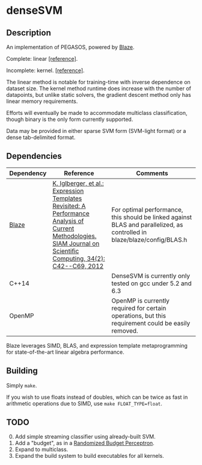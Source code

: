 # denseSVM

## Description
An implementation of PEGASOS, powered by [Blaze](https://bitbucket.org/blaze-lib).

Complete: linear [[reference]](http://ttic.uchicago.edu/~shai/papers/SSSICML08.pdf).

Incomplete: kernel. [[reference]](http://ttic.uchicago.edu/~nati/Publications/PegasosMPB.pdf).

The linear method is notable for training-time with inverse dependence on dataset size.
The kernel method runtime does increase with the number of datapoints, but unlike static solvers, the gradient descent method only has linear memory requirements.

Efforts will eventually be made to accommodate multiclass classification, though binary is the only form currently supported.

Data may be provided in either sparse SVM form (SVM-light format) or a dense tab-delimited format.

## Dependencies
|Dependency | Reference | Comments |
|-|-|-|
|[Blaze](https://bitbucket.org/blaze-lib)|[K. Iglberger, et al.: Expression Templates Revisited: A Performance Analysis of Current Methodologies. SIAM Journal on Scientific Computing, 34(2): C42--C69, 2012](http://epubs.siam.org/sisc/resource/1/sjoce3/v34/i2/pC42_s1)|For optimal performance, this should be linked against BLAS and parallelized, as controlled in blaze/blaze/config/BLAS.h|
|C++14||DenseSVM is currently only tested on gcc under 5.2 and 6.3|
|OpenMP||OpenMP is currently required for certain operations, but this requirement could be easily removed.|

Blaze leverages SIMD, BLAS, and expression template metaprogramming for state-of-the-art linear algebra performance.

## Building

Simply ``make``.

If you wish to use floats instead of doubles, which can be twice as fast in arithmetic operations due to SIMD, use ``make FLOAT_TYPE=float``.

## TODO

0. Add simple streaming classifier using already-built SVM.
1. Add a "budget", as in a [Randomized Budget Perceptron](http://www.dicom.uninsubria.it/~cgentile/shiftmemML.pdf).
2. Expand to multiclass.
3. Expand the build system to build executables for all kernels.
